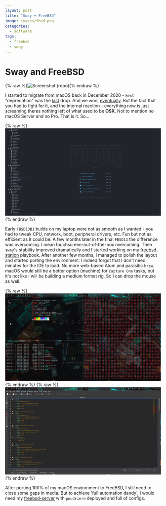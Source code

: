 ```yaml
---
layout: post
title: "Sway + FreeBSD"
image: images/fbsd.png
categories:
  - software
tags:
  - freebsd
  - sway
---
```

# Sway and FreeBSD

{% raw %}<img src="https://raw.githubusercontent.com/charlesrocket/freebsd-station/master/screenshot.gif" alt="Screenshot (repo)">{% endraw %}

I started to migrate from macOS back in December 2020 - `kext` "deprecation" was the [last](https://twitter.com/patrickwardle/status/1318437929497235457) drop. And we won, [eventually](https://twitter.com/patrickwardle/status/1349488392732491776). But the fact that you had to fight for it, and the internal reaction - everything now is just screaming theres nothing left of what used to be **OSX**. Not to mention no macOS Server and no Pro. That is it. So...

{% raw %}<img src="/images/fbsd-scrn3.gif" alt="Screenshot">{% endraw %}

Early `FBSD13B1` builds on my laptop were not as smooth as I wanted - you had to tweak CPU, network, boot, peripheral drivers, etc. Fun but not as efficient as it could be. A few months later in the final `FBSD13` the difference was overcoming. I mean touchscreen-out-of-the-box overcoming. Then `sway`'s stability improved dramatically and I started working on my [freebsd-station](https://github.com/charlesrocket/freebsd-station) playbook. After another few months, I managed to polish the layout and started porting the environment. I indeed forgot that I don't need minutes for the IDE to load. No more web-based Atom and parasitic `brew`. macOS would still be a better option (machine) for `Capture One` tasks, but it's not like I will be building a medium format rig. So I can drop the mouse as well.

{% raw %}<img src="/images/fbsd-scrn1.gif" alt="Screenshot">{% endraw %}
{% raw %}<img src="/images/fbsd-scrn2.gif" alt="Screenshot">{% endraw %}

After porting 100% of my macOS environment to FreeBSD, I still need to close some gaps in media. But to achieve 'full automation dandy', I would need my [freebsd-server](https://github.com/charlesrocket/freebsd-server) with `poudriere` deployed and full of configs.
